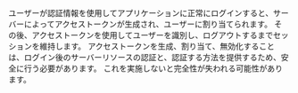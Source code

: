 
ユーザーが認証情報を使用してアプリケーションに正常にログインすると、サーバーによってアクセストークンが生成され、ユーザーに割り当てられます。 その後、アクセストークンを使用してユーザーを識別し、ログアウトするまでセッションを維持します。 アクセストークンを生成、割り当て、無効化することは、ログイン後のサーバーリソースの認証と、認証する方法を提供するため、安全に行う必要があります。 これを実施しないと完全性が失われる可能性があります。
